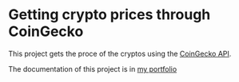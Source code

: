 # Getting crypto prices through CoinGecko
This project gets the proce of the cryptos using the [CoinGecko API](https://www.coingecko.com/).

The documentation of this project is in [my portfolio](https://federico-trotta.gitbook.io/federico-trottas-portfolio/my-portfolio/api-documentation/coingecko-api-getting-crypto-values)